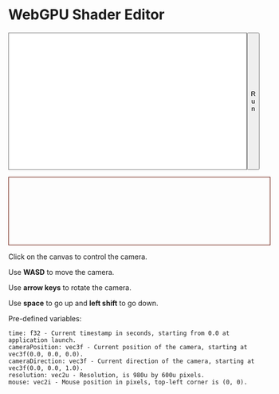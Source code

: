 # WebGPU Shader Editor

<script src="shader_editor.js" defer></script>
<p id="webgpuCheck"></p>
<center>
	<canvas id="webgpuCanvas" width="980" height="550"></canvas>
</center>
<div style="height: 275px;">
	<textarea class="highlight" id="webgpuFragmentShader" spellcheck="false" style="width: 95%; height: 100%; overflow-y: scroll; white-space: break-spaces; padding: 10px; border-style: solid; border-width: 1px; resize: none;"></textarea>
	<button id="webgpuRefreshFragmentShader" style="width: 5%; height: 100%; float: right;">Run</button>
</div>
<p class="highlight" id="webgpuFragmentShaderCompilationMessage" style="width: 100%; height: 115px; overflow-y: scroll; white-space: break-spaces; padding: 10px; border-style: solid; border-width: 1px; border-color: rgb(100, 15, 0);"></p>

Click on the canvas to control the camera.

Use **WASD** to move the camera.

Use **arrow keys** to rotate the camera.

Use **space** to go up and **left shift** to go down.

Pre-defined variables:
```
time: f32 - Current timestamp in seconds, starting from 0.0 at application launch.
cameraPosition: vec3f - Current position of the camera, starting at vec3f(0.0, 0.0, 0.0).
cameraDirection: vec3f - Current direction of the camera, starting at vec3f(0.0, 0.0, 1.0).
resolution: vec2u - Resolution, is 980u by 600u pixels.
mouse: vec2i - Mouse position in pixels, top-left corner is (0, 0).
```